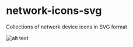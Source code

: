 # network-icons-svg
Collections of network device icons in SVG format

![alt text](https://github.com/bobthebutcher/network-icons-svg/blob/master/network-icons.svg "Network Icons")
